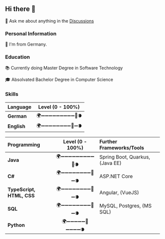 ## Hi there 👋

💬 Ask me about anything in the [Discussions](https://github.com/felixsteinke/felixsteinke/discussions)

### Personal Information

🏡 I'm from Germany.
### Education

📚 Currently doing Master Degree in Software Technology

🎓 Absolvated Bachelor Degree in Computer Science

### Skills

| Language    | Level (0 - 100%)               |
|:------------|:------------------------------:|
| __German__  | 🌍➖➖➖➖➖➖➖➖➖🚀🌘 |
| __English__ | 🌍➖➖➖➖➖➖➖➖🚀➖🌘 |

| Programming               | Level (0 - 100%)               | Further Frameworks/Tools        |
|:--------------------------|:------------------------------:|:--------------------------------|
| __Java__                  | 🌍➖➖➖➖➖➖➖➖➖🚀🌘 | Spring Boot, Quarkus, (Java EE) |
| __C#__                    | 🌍➖➖➖➖➖➖➖➖🚀➖🌘 | ASP.NET Core                    |
| __TypeScript, HTML, CSS__ | 🌍➖➖➖➖➖➖➖➖🚀➖🌘 | Angular, (VueJS)                |
| __SQL__                   | 🌍➖➖➖➖➖➖➖➖🚀➖🌘 | MySQL, Postgres, (MS SQL)       |
| __Python__                | 🌍➖➖➖➖➖🚀➖➖➖➖🌘 |                                 |


<!--
**felixsteinke/felixsteinke** is a ✨ _special_ ✨ repository because its `README.md` (this file) appears on your GitHub profile.

Here are some ideas to get you started:

- 🔭 I’m currently working on ...
- 🌱 I’m currently learning ...
- 👯 I’m looking to collaborate on ...
- 🤔 I’m looking for help with ...
- 💬 Ask me about ...
- 📫 How to reach me: ...
- 😄 Pronouns: ...
- ⚡ Fun fact: ...
-->

